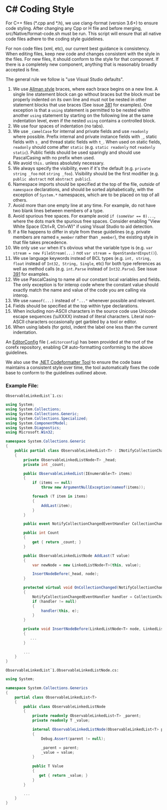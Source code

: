 C# Coding Style
===============

For C++ files (*.cpp and *.h), we use clang-format (version 3.6+) to ensure code styling. After changing any Cpp or H file and before merging, src/Native/format-code.sh must be run. This script will ensure that all native code files adhere to the coding style guidelines.

For non code files (xml, etc), our current best guidance is consistency. When editing files, keep new code and changes consistent with the style in the files. For new files, it should conform to the style for that component. If there is a completely new component, anything that is reasonably broadly accepted is fine.

The general rule we follow is "use Visual Studio defaults".

1. We use [Allman style](http://en.wikipedia.org/wiki/Indent_style#Allman_style) braces, where each brace begins on a new line. A single line statement block can go without braces but the block must be properly indented on its own line and must not be nested in other statement blocks that use braces (See issue [381](https://github.com/dotnet/corefx/issues/381) for examples). One exception is that a `using` statement is permitted to be nested within another `using` statement by starting on the following line at the same indentation level, even if the nested `using` contains a controlled block.
2. We use four spaces of indentation (no tabs).
3. We use `_camelCase` for internal and private fields and use `readonly` where possible. Prefix internal and private instance fields with `_`, static fields with `s_` and thread static fields with `t_`. When used on static fields, `readonly` should come after `static` (e.g. `static readonly` not `readonly static`).  Public fields should be used sparingly and should use PascalCasing with no prefix when used.
4. We avoid `this.` unless absolutely necessary. 
5. We always specify the visibility, even if it's the default (e.g.
   `private string _foo` not `string _foo`). Visibility should be the first modifier (e.g. 
   `public abstract` not `abstract public`).
6. Namespace imports should be specified at the top of the file, *outside* of
   `namespace` declarations, and should be sorted alphabetically, with the exception of `System.*` namespaces, which are to be placed on top of all others.
7. Avoid more than one empty line at any time. For example, do not have two
   blank lines between members of a type.
8. Avoid spurious free spaces.
   For example avoid `if (someVar == 0)...`, where the dots mark the spurious free spaces.
   Consider enabling "View White Space (Ctrl+R, Ctrl+W)" if using Visual Studio to aid detection.
9. If a file happens to differ in style from these guidelines (e.g. private members are named `m_member`
   rather than `_member`), the existing style in that file takes precedence.
10. We only use `var` when it's obvious what the variable type is (e.g. `var stream = new FileStream(...)` not `var stream = OpenStandardInput()`).
11. We use language keywords instead of BCL types (e.g. `int, string, float` instead of `Int32, String, Single`, etc) for both type references as well as method calls (e.g. `int.Parse` instead of `Int32.Parse`). See issue [391](https://github.com/dotnet/corefx/issues/391) for examples.
12. We use PascalCasing to name all our constant local variables and fields. The only exception is for interop code where the constant value should exactly match the name and value of the code you are calling via interop.
13. We use ```nameof(...)``` instead of ```"..."``` whenever possible and relevant.
14. Fields should be specified at the top within type declarations.
15. When including non-ASCII characters in the source code use Unicode escape sequences (\uXXXX) instead of literal characters. Literal non-ASCII characters occasionally get garbled by a tool or editor.
16. When using labels (for goto), indent the label one less than the current indentation.

An [EditorConfig](https://editorconfig.org "EditorConfig homepage") file (`.editorconfig`) has been provided at the root of the corefx repository, enabling C# auto-formatting conforming to the above guidelines.

We also use the [.NET Codeformatter Tool](https://github.com/dotnet/codeformatter) to ensure the code base maintains a consistent style over time, the tool automatically fixes the code base to conform to the guidelines outlined above.

### Example File:

``ObservableLinkedList`1.cs:``

```C#
using System;
using System.Collections;
using System.Collections.Generic;
using System.Collections.Specialized;
using System.ComponentModel;
using System.Diagnostics;
using Microsoft.Win32;

namespace System.Collections.Generic
{
    public partial class ObservableLinkedList<T> : INotifyCollectionChanged, INotifyPropertyChanged
    {
        private ObservableLinkedListNode<T> _head;
        private int _count;

        public ObservableLinkedList(IEnumerable<T> items)
        {
            if (items == null)
                throw new ArgumentNullException(nameof(items));

            foreach (T item in items)
            {
                AddLast(item);
            }
        }

        public event NotifyCollectionChangedEventHandler CollectionChanged;

        public int Count
        {
            get { return _count; }
        }

        public ObservableLinkedListNode AddLast(T value) 
        {
            var newNode = new LinkedListNode<T>(this, value);

            InsertNodeBefore(_head, node);
        }

        protected virtual void OnCollectionChanged(NotifyCollectionChangedEventArgs e)
        {
            NotifyCollectionChangedEventHandler handler = CollectionChanged;
            if (handler != null)
            {
                handler(this, e);
            }
        }

        private void InsertNodeBefore(LinkedListNode<T> node, LinkedListNode<T> newNode)
        {
           ...
        }
        
        ...
    }
}
```

``ObservableLinkedList`1.ObservableLinkedListNode.cs:``

```C#
using System;

namespace System.Collections.Generics
{
    partial class ObservableLinkedList<T>
    {
        public class ObservableLinkedListNode
        {
            private readonly ObservableLinkedList<T> _parent;
            private readonly T _value;

            internal ObservableLinkedListNode(ObservableLinkedList<T> parent, T value)
            {
                Debug.Assert(parent != null);

                _parent = parent;
                _value = value;
            }
            
            public T Value
            {
               get { return _value; }
            }
        }

        ...
    }
}
```
